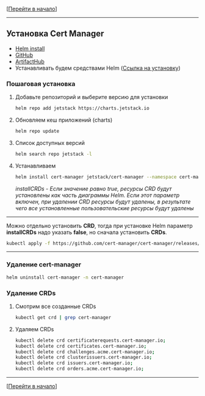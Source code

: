 [[Перейти в начало](../../README.md)]

---

## Установка Cert Manager

* [Helm install](https://cert-manager.io/docs/installation/helm/)
* [GitHub](https://github.com/cert-manager/cert-manager)
* [ArtifactHub](https://artifacthub.io/packages/helm/cert-manager/cert-manager)
* Устанавливать будем средствами Helm ([Ссылка на установку](../install-helm/README.md))

### Пошаговая установка

1. Добавьте репозиторий и выберите версию для установки
   ```bash
   helm repo add jetstack https://charts.jetstack.io
   ```

2. Обновляем кеш приложений (charts)
   ```bash
   helm repo update
   ```

3. Список доступных версий
   ```bash
   helm search repo jetstack -l
   ```

4. Устанавливаем
   ```bash
   helm install cert-manager jetstack/cert-manager --namespace cert-manager --create-namespace --version v1.13.3 --set installCRDs=true
   ```

   *installCRDs - Если значение равно true, ресурсы CRD будут установлены как часть диаграммы Helm. Если этот параметр включен, при удалении CRD ресурсы будут удалены, в результате чего все установленные пользовательские ресурсы будут удалены*

---

Можно отдельно установить **CRD**, тогда при установке Helm параметр **installCRDs** надо указать **false**, но сначала установить **CRDs**.
```bash
kubectl apply -f https://github.com/cert-manager/cert-manager/releases/download/v1.13.3/cert-manager.crds.yaml
```

---

### Удаление cert-manager
   ```bash
   helm uninstall cert-manager -n cert-manager
   ```

### Удаление CRDs

1. Смотрим все созданные CRDs
   ```bash
   kubectl get crd | grep cert-manager
   ```
   
2. Удаляем CRDs
   ```bash
   kubectl delete crd certificaterequests.cert-manager.io;
   kubectl delete crd certificates.cert-manager.io;
   kubectl delete crd challenges.acme.cert-manager.io;
   kubectl delete crd clusterissuers.cert-manager.io;
   kubectl delete crd issuers.cert-manager.io;
   kubectl delete crd orders.acme.cert-manager.io;
   ```
---

[[Перейти в начало](../../README.md)]